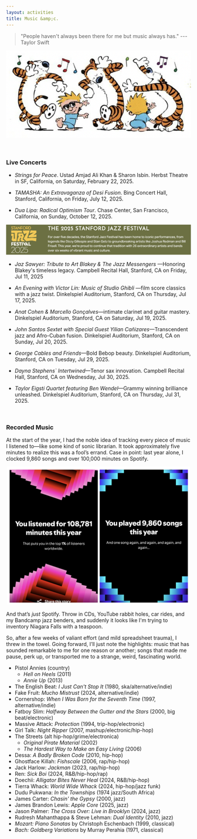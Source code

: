 ```yaml
---
layout: activities
title: Music &amp;c.
---
```


> "People haven't always been there for me but music always has." --- Taylor Swift

![ch-music](images/ch3.png)

<br>


### Live Concerts

<ul>
 <li><details>
  <summary style="list-style-type: none;"><i>Strings for Peace</i>. Ustad Amjad Ali Khan & Sharon Isbin. Herbst Theatre in SF, California, on Saturday, February 22, 2025. </summary>
  <small>Crossing barriers of language and culture and uniting people through music, classical guitarist Sharon Isbin and sarod master Amjad Ali Khan find common ground in their respective classical traditions of ragas and European medieval music, interweaving musical, spiritual, and artistic legacies.<br></small><br>
</details></li>
</ul>

<ul>
 <li><details>
  <summary style="list-style-type: none;"> <i>TAMASHA: An Extravaganza of Desi Fusion</i>. Bing Concert Hall, Stanford, California, on Friday, July 12, 2025. </summary>
  <small>Headlining is none other than Bollywood star <b>Raja Kumari</b>&mdash;the Grammy-nominated artist, rapper, and songwriter known for her powerful fusion of Indian classical music with hip-hop, R&B, and electronic influences. A trailblazer in global fusion, she’s collaborated with major names like Iggy Azalea, Sidhu Moosewala, Divine, Gwen Stefani, and John Legend.<br></small><br>
</details></li>
</ul>

<ul>
 <li><details>
  <summary style="list-style-type: none;"> <i>Dua Lipa: Radical Optimism Tour</i>. Chase Center, San Francisco, California, on Sunday, October 12, 2025. </summary>
  <small>This set list is from the 17 March 2025 concert in Melbourne. <br> <b>Act I</b> <br> Training Season &#8226; End of an Era &#8226; Break My Heart &#8226; One Kiss <br> <b>Act II</b> <br> Whatcha Doing &#8226; Levitating &#8226; These Walls &#8226; Cover song &#8226; Maria <br> <b>Act III</b> <br> Physical &#8226; Electricity &#8226; Hallucinate &#8226; Illusion <br> <b>Act IV</b> <br> Falling Forever &#8226; Happy for You &#8226; Love Again &#8226; Anything for Love &#8226; Be the One <br> <b>Encore</b> <br> New Rules &#8226; Dance the Night &#8226; Don't Start Now &#8226; Houdini<br></small><br>
</details></li>
</ul>

![StanfordJazzFestival](/images/sjf.png)

<ul>
 <li><details>
  <summary style="list-style-type: none;"> <i>Jaz Sawyer: Tribute to Art Blakey & The Jazz Messengers</i> &mdash;Honoring Blakey's timeless legacy. Campbell Recital Hall, Stanford, CA on Friday, Jul 11, 2025</summary>
  
 <p align="center"><img src="/images/sjf-11.png" width="700" /></p>
  
  <small>Drummer, bandleader, and educator Jaz Sawyer pays homage to one of jazz’s most electrifying forces—<b>Art Blakey & The Jazz Messengers</b>—in this powerhouse tribute performance. Infusing Blakey’s iconic hard-bop sound with his own dynamic touch, Sawyer channels the spirit of the legendary drummer, whose relentless swing, thunderous polyrhythms, and fiery energy defined generations of jazz. With a musical foundation spanning classical, jazz, and Afro-Caribbean traditions, Sawyer delivers a heartfelt tribute that captures the essence of Blakey’s masterful legacy.<br></small><br>
</details></li>
</ul>

<ul>
 <li><details>
  <summary style="list-style-type: none;"> <i>An Evening with Victor Lin: Music of Studio Ghibli</i> &mdash;film score classics with a jazz twist. Dinkelspiel Auditorium, Stanford, CA on Thursday, Jul 17, 2025.</summary>
 
  <p align="center"><img src="/images/sjf-17.png" width="700" /></p>
  
  <small>Join Stanford Jazz Workshop favorite Victor Lin for a mesmerizing evening as he reimagines the iconic music of Studio Ghibli through the lens of jazz piano and violin. Blending nostalgia with innovation, Lin’s reinterpretations breathe new energy into Hisaishi’s timeless compositions, making for a dynamic, immersive, and deeply heartfelt musical experience. Whether you’re a longtime anime fan or a lover of great music, this performance promises to be an exciting and unforgettable journey through the soundscapes of Studio Ghibli and beyond. <br></small><br>
</details></li>
</ul>

<ul>
 <li><details>
  <summary style="list-style-type: none;"> <i>Anat Cohen & Marcello Gonçalves</i>&mdash;intimate clarinet and guitar mastery. Dinkelspiel Auditorium, Stanford, CA on Saturday, Jul 19, 2025. </summary>
 
 <p align="center"><img src="/images/sjf-19.png" width="700" /></p>
  
  <small>Clarinetist Anat Cohen and 7-string guitarist Marcello Gonçalves team up to perform music from their Grammy-nominated album, <b>Outra Coisa: The Music of Moacir Santos</b>, as well as selections from their second album, Reconvexo, featuring a repertoire of breathtaking melodies, Brazilian grooves, and elements of classical music and jazz that showcase their intricate talents. <br></small><br>
</details></li>
</ul>

<ul>
 <li><details>
  <summary style="list-style-type: none;"> <i>John Santos Sextet with Special Guest Yilian Cañizares</i>&mdash;Transcendent jazz and Afro-Cuban fusion. Dinkelspiel Auditorium, Stanford, CA on Sunday, Jul 20, 2025.</summary>
 
 <p align="center"><img src="/images/sjf-20.png" width="700" /></p>
  
  <small>Experience an unforgettable evening with the groundbreaking John Santos Sextet, led by multi-GRAMMY nominee and visionary bandleader John Santos. The ensemble dives deep into the roots of Latin jazz, blending vibrant rhythms, sharp improvisation, and bold original compositions. Acclaimed Cuban-born violinist Yilian Cañizares opens the show with her electrifying fusion of jazz, classical, and Afro-Cuban sounds. Together, they create a rich, genre-defying musical journey that bridges tradition and innovation.
Expect artistry, virtuosity, and soul in every note.<br></small><br>
</details></li>
</ul>

<ul>
 <li><details>
  <summary style="list-style-type: none;"> <i>George Cables and Friends</i>&mdash;Bold Bebop beauty. Dinkelspiel Auditorium, Stanford, CA on Tuesday, Jul 29, 2025.</summary>
 
 <p align="center"><img src="/images/sjf-29.png" width="700" /></p>
  
  <small>Cables’ signature impeccable touch, deep sense of groove, and limitless creativity have made him one of jazz’s most influential pianists, shaping the hard bop and post-bop landscapes. The New York City Jazz Record declares, “He is a piano giant,” while NPR praises his solos for their “deep sense of groove and pacing.”
Don't miss this chance to witness Cables’ fire, artistry, and sheer mastery—his performances aren’t just concerts, they’re transformative experiences.<br></small><br>
</details></li>
</ul>

<ul>
 <li><details>
  <summary style="list-style-type: none;"> <i>Dayna Stephens` Intertwined</i>&mdash;Tenor sax innovation. Campbell Recital Hall, Stanford, CA on Wednesday, Jul 30, 2025.</summary>
 
 <p align="center"><img src="/images/sjf-30.png" width="700" /></p>
  
  <small>Saxophonist Dayna Stephens is celebrated for his warm, lyrical tone and innovative approach to harmony and rhythm. Stephens brings his extraordinary quartet to the stage for an intimate evening of compelling original compositions and inspired improvisation. A master of rhythmic dialogue, Stephens thrives on interplay, drawing inspiration from his many collaborations with legendary drummers such as Al Foster, Billy Hart, Brian Blade, and Jeff "Tain" Watts. This performance promises a dynamic, heartfelt, and unforgettable night of firebrand virtuosity.<br></small><br>
</details></li>
</ul>

<ul>
 <li><details>
  <summary style="list-style-type: none;"> <i>Taylor Eigsti Quartet featuring Ben Wendel</i>&mdash;Grammy winning brilliance unleashed. Dinkelspiel Auditorium, Stanford, CA on Thursday, Jul 31, 2025. </summary>

   <p align="center"><img src="/images/sjf-31.png" width="700" /></p>
   
  <small>After winning GRAMMYS in 2022 for <i>Tree Falls</i> and in 2025 for his latest release, <i>Plot Armor</i>, pianist Taylor Eigsti continues to redefine modern jazz with his virtuosity, innovation, and fearless exploration. A master of intricate melodies, infectious yet angular rhythms, and deep grooves, Eigsti seamlessly blends jazz, electronica, hip-hop, rock, and classical influences into a soundscape that is both exhilarating and unpredictable. His music thrills, surprises, and captivates, evoking everything from playful joy to introspective reflection. <br>
For this special performance Taylor’s innovative quartet is joined by celebrated tenor saxophonist Ben Wendel.<br></small><br>
</details></li>
</ul>

<br>

### Recorded Music

At the start of the year, I had the noble idea of tracking every piece of music I listened to&mdash;like some kind of sonic librarian. It took approximately five minutes to realize this was a fool’s errand. Case in point: last year alone, I clocked 9,860 songs and over 100,000 minutes on Spotify. 

<p align="center"><img src="/images/spotify-24.png" width="500" /></p>

And that’s _just_ Spotify. Throw in CDs, YouTube rabbit holes, car rides, and my Bandcamp jazz benders, and suddenly it looks like I'm trying to inventory Niagara Falls with a teaspoon.

So, after a few weeks of valiant effort (and mild spreadsheet trauma), I threw in the towel. Going forward, I’ll just note the highlights: music that has sounded remarkable to me for one reason or another; songs that made me pause, perk up, or transported me to a strange, weird, fascinating world.

- Pistol Annies (country)
  - *Hell on Heels* (2011)
  - *Annie Up* (2013) 
- The English Beat: *I Just Can't Stop It* (1980, ska/alternative/indie)
- Fake Fruit: *Mucho Mistrust* (2024, alternative/indie)
- Cornershop: *When I Was Born for the Seventh Time* (1997, alternative/indie)
- Fatboy Slim: *Halfway Between the Gutter and the Stars*  (2000, big beat/electronic)
- Massive Attack: *Protection* (1994, trip-hop/electronic)
- Girl Talk: *Night Ripper* (2007, mashup/electronic/hip-hop)
- The Streets (alt hip-hop/grime/electronica)
  - *Original Pirate Material* (2002)
  - *The Hardest Way to Make an Easy Living* (2006)
- Dessa: *A Badly Broken Code* (2010, hip-hop)
- Ghostface Killah: *Fishscale* (2006, rap/hip-hop)
- Jack Harlow: *Jackman* (2023, rap/hip-hop)
- Ren: *Sick Boi* (2024, R&B/hip-hop/rap)
- Doechii: *Alligator Bites Never Heal* (2024, R&B/hip-hop)
- Tierra Whack: *World Wide Whack* (2024, hip-hop/jazz funk)
- Dudu Pukwana: *In the Townships* (1974 jazz/South Africa)
- James Carter: *Chasin' the Gypsy* (2000, jazz)
- James Brandon Lewis: *Apple Core* (2025, jazz)
- Jason Palmer: _The Cross Over: Live in Brooklyn_ (2024, jazz)
- Rudresh Mahanthappa & Steve Lehman: *Dual Identity* (2010, jazz) 
- *Mozart: Piano Sonatas* by Christoph Eschenbach (1999, classical)
- *Bach: Goldberg Variations* by Murray Perahia (1971, classical)
  

